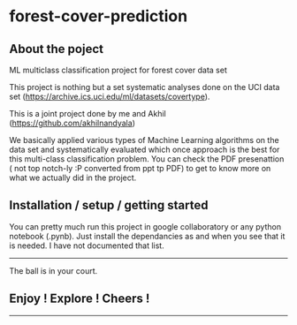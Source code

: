 # forest-cover-prediction

## About the poject 

ML multiclass classification project for forest cover data set

This project is nothing but a set systematic analyses done on the UCI data set (https://archive.ics.uci.edu/ml/datasets/covertype). 

This is a joint project done by me and Akhil (https://github.com/akhilnandyala)

We basically  applied various types of Machine Learning algorithms on the data set and systematically evaluated which once approach is the best for this multi-class classification problem. You can check the PDF presenattion ( not top notch-ly :P converted from ppt tp PDF) to get to know more on what we actually did in the project.

## Installation / setup / getting started

You can pretty much run this project in google collaboratory or any python notebook (.pynb). Just install the dependancies as and when you see that it is needed. I have not documented that list.

-------
The ball is in your court. <br>
## Enjoy ! Explore ! Cheers !

--------
